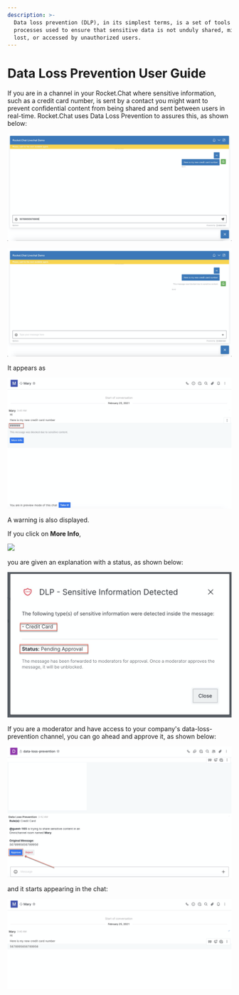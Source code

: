```yaml
---
description: >-
  Data loss prevention (DLP), in its simplest terms, is a set of tools and
  processes used to ensure that sensitive data is not unduly shared, misused,
  lost, or accessed by unauthorized users.
---
```


# Data Loss Prevention User Guide

If you are in a channel in your Rocket.Chat where sensitive information, such as a credit card number, is sent by a contact you might want to prevent confidential content from being shared and sent between users in real-time. Rocket.Chat uses Data Loss Prevention to assures this, as shown below:

![](<../../../.gitbook/assets/image (278).png>)

![](<../../../.gitbook/assets/image (279).png>)

It appears as

![](<../../../.gitbook/assets/image (281).png>)

A warning is also displayed.

If you click on **More Info**,

![](<../../../.gitbook/assets/image (284) (1).png>)

you are given an explanation with a status, as shown below:

![](<../../../.gitbook/assets/image (282).png>)

If you are a moderator and have access to your company's data-loss-prevention channel, you can go ahead and approve it, as shown below:

![](<../../../.gitbook/assets/image (283).png>)

and it starts appearing in the chat:

![](<../../../.gitbook/assets/image (285).png>)

